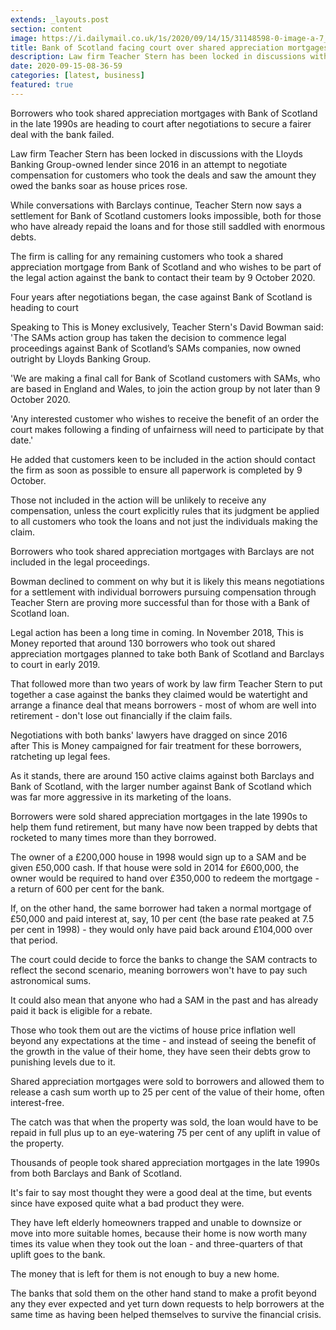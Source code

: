 ```yaml
---
extends: _layouts.post
section: content
image: https://i.dailymail.co.uk/1s/2020/09/14/15/31148598-0-image-a-7_1600092518136.jpg 
title: Bank of Scotland facing court over shared appreciation mortgages 
description: Law firm Teacher Stern has been locked in discussions with the Lloyds Banking Group-owned lender since 2016 in an attempt to negotiate compensation for customers. 
date: 2020-09-15-08-36-59 
categories: [latest, business] 
featured: true 
--- 
```

Borrowers who took shared appreciation mortgages with Bank of Scotland in the late 1990s are heading to court after negotiations to secure a fairer deal with the bank failed. 

Law firm Teacher Stern has been locked in discussions with the Lloyds Banking Group-owned lender since 2016 in an attempt to negotiate compensation for customers who took the deals and saw the amount they owed the banks soar as house prices rose. 

While conversations with Barclays continue, Teacher Stern now says a settlement for Bank of Scotland customers looks impossible, both for those who have already repaid the loans and for those still saddled with enormous debts. 

The firm is calling for any remaining customers who took a shared appreciation mortgage from Bank of Scotland and who wishes to be part of the legal action against the bank to contact their team by 9 October 2020. 

Four years after negotiations began, the case against Bank of Scotland is heading to court 

Speaking to This is Money exclusively, Teacher Stern's David Bowman said: 'The SAMs action group has taken the decision to commence legal proceedings against Bank of Scotland’s SAMs companies, now owned outright by Lloyds Banking Group.

'We are making a final call for Bank of Scotland customers with SAMs, who are based in England and Wales, to join the action group by not later than 9 October 2020. 

'Any interested customer who wishes to receive the benefit of an order the court makes following a finding of unfairness will need to participate by that date.'

He added that customers keen to be included in the action should contact the firm as soon as possible to ensure all paperwork is completed by 9 October. 

Those not included in the action will be unlikely to receive any compensation, unless the court explicitly rules that its judgment be applied to all customers who took the loans and not just the individuals making the claim. 

Borrowers who took shared appreciation mortgages with Barclays are not included in the legal proceedings. 

Bowman declined to comment on why but it is likely this means negotiations for a settlement with individual borrowers pursuing compensation through Teacher Stern are proving more successful than for those with a Bank of Scotland loan. 

Legal action has been a long time in coming. In November 2018, This is Money reported that around 130 borrowers who took out shared appreciation mortgages planned to take both Bank of Scotland and Barclays to court in early 2019.

That followed more than two years of work by law firm Teacher Stern to put together a case against the banks they claimed would be watertight and arrange a finance deal that means borrowers - most of whom are well into retirement - don't lose out financially if the claim fails.

Negotiations with both banks' lawyers have dragged on since 2016 after This is Money campaigned for fair treatment for these borrowers, ratcheting up legal fees. 

As it stands, there are around 150 active claims against both Barclays and Bank of Scotland, with the larger number against Bank of Scotland which was far more aggressive in its marketing of the loans. 

Borrowers were sold shared appreciation mortgages in the late 1990s to help them fund retirement, but many have now been trapped by debts that rocketed to many times more than they borrowed.

The owner of a £200,000 house in 1998 would sign up to a SAM and be given £50,000 cash. If that house were sold in 2014 for £600,000, the owner would be required to hand over £350,000 to redeem the mortgage - a return of 600 per cent for the bank.

If, on the other hand, the same borrower had taken a normal mortgage of £50,000 and paid interest at, say, 10 per cent (the base rate peaked at 7.5 per cent in 1998) - they would only have paid back around £104,000 over that period.

The court could decide to force the banks to change the SAM contracts to reflect the second scenario, meaning borrowers won't have to pay such astronomical sums. 

It could also mean that anyone who had a SAM in the past and has already paid it back is eligible for a rebate.  

Those who took them out are the victims of house price inflation well beyond any expectations at the time - and instead of seeing the benefit of the growth in the value of their home, they have seen their debts grow to punishing levels due to it.

Shared appreciation mortgages were sold to borrowers and allowed them to release a cash sum worth up to 25 per cent of the value of their home, often interest-free.

The catch was that when the property was sold, the loan would have to be repaid in full plus up to an eye-watering 75 per cent of any uplift in value of the property.

Thousands of people took shared appreciation mortgages in the late 1990s from both Barclays and Bank of Scotland.

It's fair to say most thought they were a good deal at the time, but events since have exposed quite what a bad product they were.

They have left elderly homeowners trapped and unable to downsize or move into more suitable homes, because their home is now worth many times its value when they took out the loan - and three-quarters of that uplift goes to the bank.

The money that is left for them is not enough to buy a new home.

The banks that sold them on the other hand stand to make a profit beyond any they ever expected and yet turn down requests to help borrowers at the same time as having been helped themselves to survive the financial crisis.

